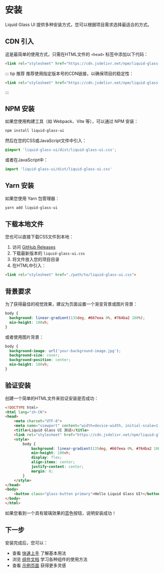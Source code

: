 # 安装

Liquid Glass UI 提供多种安装方式，您可以根据项目需求选择最适合的方式。

## CDN 引入

这是最简单的使用方式，只需在HTML文件的 `<head>` 标签中添加以下代码：

```html
<link rel="stylesheet" href="https://cdn.jsdelivr.net/npm/liquid-glass-ui@latest/dist/liquid-glass-ui.css">
```

::: tip 推荐
推荐使用指定版本号的CDN链接，以确保项目的稳定性：
```html
<link rel="stylesheet" href="https://cdn.jsdelivr.net/npm/liquid-glass-ui@1.0.0/dist/liquid-glass-ui.css">
```
:::

## NPM 安装

如果您使用构建工具（如 Webpack、Vite 等），可以通过 NPM 安装：

```bash
npm install liquid-glass-ui
```

然后在您的CSS或JavaScript文件中引入：

```css
@import 'liquid-glass-ui/dist/liquid-glass-ui.css';
```

或者在JavaScript中：

```javascript
import 'liquid-glass-ui/dist/liquid-glass-ui.css'
```

## Yarn 安装

如果您使用 Yarn 包管理器：

```bash
yarn add liquid-glass-ui
```

## 下载本地文件

您也可以直接下载CSS文件到本地：

1. 访问 [GitHub Releases](https://github.com/liquid-glass-ui/liquid-glass-ui/releases)
2. 下载最新版本的 `liquid-glass-ui.css`
3. 将文件放入您的项目目录
4. 在HTML中引入：

```html
<link rel="stylesheet" href="./path/to/liquid-glass-ui.css">
```

## 背景要求

为了获得最佳的视觉效果，建议为页面设置一个渐变背景或图片背景：

```css
body {
  background: linear-gradient(135deg, #667eea 0%, #764ba2 100%);
  min-height: 100vh;
}
```

或者使用图片背景：

```css
body {
  background-image: url('your-background-image.jpg');
  background-size: cover;
  background-position: center;
  min-height: 100vh;
}
```

## 验证安装

创建一个简单的HTML文件来验证安装是否成功：

```html
<!DOCTYPE html>
<html lang="zh-CN">
<head>
    <meta charset="UTF-8">
    <meta name="viewport" content="width=device-width, initial-scale=1.0">
    <title>Liquid Glass UI 测试</title>
    <link rel="stylesheet" href="https://cdn.jsdelivr.net/npm/liquid-glass-ui@latest/dist/liquid-glass-ui.css">
    <style>
        body {
            background: linear-gradient(135deg, #667eea 0%, #764ba2 100%);
            min-height: 100vh;
            display: flex;
            align-items: center;
            justify-content: center;
            margin: 0;
        }
    </style>
</head>
<body>
    <button class="glass-button primary">Hello Liquid Glass UI!</button>
</body>
</html>
```

如果您看到一个具有玻璃效果的蓝色按钮，说明安装成功！

## 下一步

安装完成后，您可以：

- 查看 [快速上手](/guide/getting-started) 了解基本用法
- 浏览 [组件文档](/components/) 学习各种组件的使用方法
- 查看 [示例页面](/examples/) 获得更多灵感 